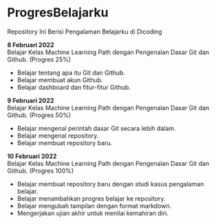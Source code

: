 # ProgresBelajarku
Repository Ini Berisi Pengalaman Belajarku di Dicoding
  
**8 Februari 2022**  
Belajar Kelas Machine Learning Path dengan Pengenalan Dasar Git dan Github. (Progres 25%)
 * Belajar tentang apa itu Git dan Github.
 * Belajar membuat akun Github.
 * Belajar dashboard dan fitur-fitur Github.

**9 Februari 2022**  
Belajar Kelas Machine Learning Path dengan Pengenalan Dasar Git dan Github. (Progres 50%)
 * Belajar mengenal perintah dasar Git secara lebih dalam.
 * Belajar mengenal repository.
 * Belajar membuat repository baru.
 
**10 Februari 2022**  
Belajar Kelas Machine Learning Path dengan Pengenalan Dasar Git dan Github. (Progres 100%)
* Belajar membuat repository baru dengan studi kasus pengalaman belajar.
* Belajar menambahkan progres belajar ke repository.
* Belajar mengubah tampilan dengan format markdown.
* Mengerjakan ujian akhir untuk menilai kemahiran diri.
